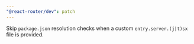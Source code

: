 ```yaml
---
"@react-router/dev": patch
---
```


Skip `package.json` resolution checks when a custom `entry.server.(j|t)sx` file is provided.
